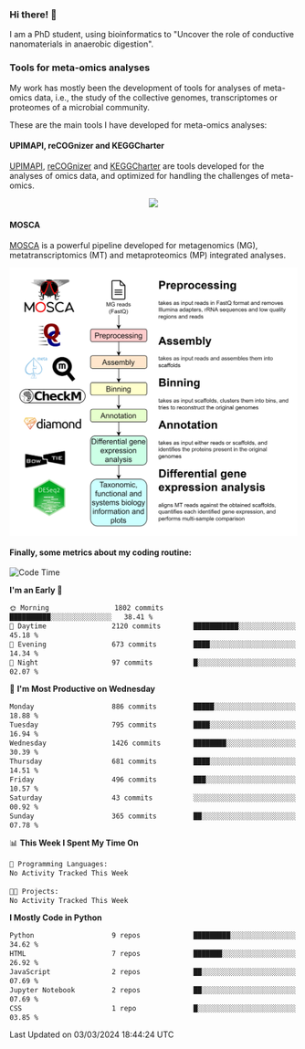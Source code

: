 ### Hi there! 👋

I am a PhD student, using bioinformatics to "Uncover the role of conductive nanomaterials in anaerobic digestion".

### Tools for meta-omics analyses

My work has mostly been the development of tools for analyses of meta-omics data, i.e., the study of the collective genomes, transcriptomes or proteomes of a microbial community.

These are the main tools I have developed for meta-omics analyses:

#### UPIMAPI, reCOGnizer and KEGGCharter

[UPIMAPI](https://github.com/iquasere/UPIMAPI), [reCOGnizer](https://github.com/iquasere/reCOGnizer) and [KEGGCharter](https://github.com/iquasere/KEGGCharter) are tools developed for the analyses of omics data, and optimized for handling the challenges of meta-omics.

<p align="center">
    <img src="assets/annotation_paper.png">
</p>

#### MOSCA

[MOSCA](https://github.com/iquasere/MOSCA) is a powerful pipeline developed for metagenomics (MG), metatranscriptomics (MT) and metaproteomics (MP) integrated analyses.

<p align="center">
    <img src="assets/mosca_workflow.png" align="center" width="700">
</p>


#### Finally, some metrics about my coding routine:

<!--START_SECTION:waka-->
![Code Time](http://img.shields.io/badge/Code%20Time-819%20hrs%203%20mins-blue)

**I'm an Early 🐤** 

```text
🌞 Morning                1802 commits        ██████████░░░░░░░░░░░░░░░   38.41 % 
🌆 Daytime                2120 commits        ███████████░░░░░░░░░░░░░░   45.18 % 
🌃 Evening                673 commits         ████░░░░░░░░░░░░░░░░░░░░░   14.34 % 
🌙 Night                  97 commits          █░░░░░░░░░░░░░░░░░░░░░░░░   02.07 % 
```
📅 **I'm Most Productive on Wednesday** 

```text
Monday                   886 commits         █████░░░░░░░░░░░░░░░░░░░░   18.88 % 
Tuesday                  795 commits         ████░░░░░░░░░░░░░░░░░░░░░   16.94 % 
Wednesday                1426 commits        ████████░░░░░░░░░░░░░░░░░   30.39 % 
Thursday                 681 commits         ████░░░░░░░░░░░░░░░░░░░░░   14.51 % 
Friday                   496 commits         ███░░░░░░░░░░░░░░░░░░░░░░   10.57 % 
Saturday                 43 commits          ░░░░░░░░░░░░░░░░░░░░░░░░░   00.92 % 
Sunday                   365 commits         ██░░░░░░░░░░░░░░░░░░░░░░░   07.78 % 
```


📊 **This Week I Spent My Time On** 

```text
💬 Programming Languages: 
No Activity Tracked This Week

🐱‍💻 Projects: 
No Activity Tracked This Week
```

**I Mostly Code in Python** 

```text
Python                   9 repos             █████████░░░░░░░░░░░░░░░░   34.62 % 
HTML                     7 repos             ███████░░░░░░░░░░░░░░░░░░   26.92 % 
JavaScript               2 repos             ██░░░░░░░░░░░░░░░░░░░░░░░   07.69 % 
Jupyter Notebook         2 repos             ██░░░░░░░░░░░░░░░░░░░░░░░   07.69 % 
CSS                      1 repo              █░░░░░░░░░░░░░░░░░░░░░░░░   03.85 % 
```




 Last Updated on 03/03/2024 18:44:24 UTC
<!--END_SECTION:waka-->
